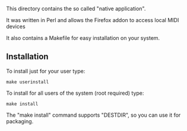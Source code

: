 This directory contains the so called "native application".

It was written in Perl and allows the Firefox addon to access local MIDI devices

It also contains a Makefile for easy installation on your system.

Installation
------------

To install just for your user type:

    make userinstall

To install for all users of the system (root required) type:

    make install

The "make install" command supports "DESTDIR", so you can use it for packaging.